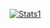 [![Stats1](https://github-readme-stats.vercel.app/api?username=pixelsuft&show_icons=true&theme=dark)](https://wizzy-fuck/Pixelsuft/) <br />
